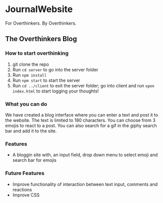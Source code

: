 # JournalWebsite
For Overthinkers.
By Overthinkers.

## The Overthinkers Blog

### How to start overthinking

1. git clone the repo
2. Run `cd server` to go into the server folder
3. Run `npm install`
4. Run `npm start` to start the server
5. Run `cd ../client` to exit the server folder; go into client and run `open index.html` to start logging your thoughts!

### What you can do

We have created a blog interface where you can enter a text and post it to the website. The text is limited to 180 characters. You can choose from 3 emojis to react to a post. You can also search for a gif in the giphy search bar and add it to the site.

### Features

- A bloggin site with, an input field, drop down menu to select emoji and search bar for emojis


### Future Features

- Improve functionality of interaction between text input, comments and reactions
- Improve CSS

